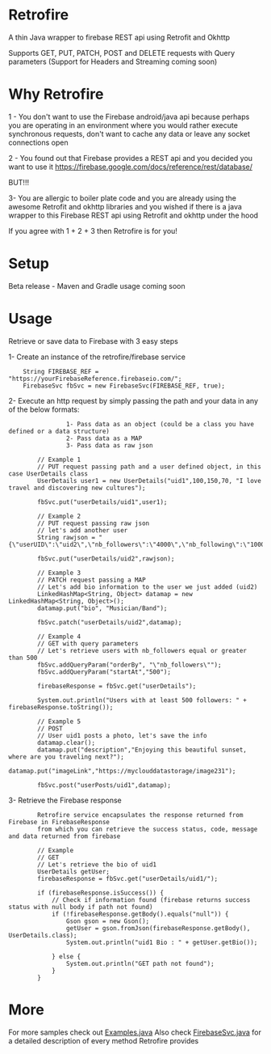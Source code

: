 # Retrofire
A thin Java wrapper to firebase REST api using Retrofit and Okhttp

Supports GET, PUT, PATCH, POST and DELETE requests with Query parameters
(Support for Headers and Streaming coming soon)

# Why Retrofire

1 - You don't want to use the Firebase android/java api because perhaps you are operating in
an environment where you would rather execute synchronous requests, don't want to cache any data or
leave any socket connections open

2 - You found out that Firebase provides a REST api and you decided you want to use it
 https://firebase.google.com/docs/reference/rest/database/

 BUT!!!

3- You are allergic to boiler plate code and you are already using the awesome Retrofit and okhttp libraries and
you wished if there is a java wrapper to this Firebase REST api using Retrofit and okhttp under the hood

If you agree with 1 + 2 + 3 then Retrofire is for you!

# Setup
Beta release -
Maven and Gradle usage coming soon

# Usage
Retrieve or save data to Firebase with 3 easy steps

1- Create an instance of the retrofire/firebase service

        String FIREBASE_REF = "https://yourFirebaseReference.firebaseio.com/";
        FirebaseSvc fbSvc = new FirebaseSvc(FIREBASE_REF, true);

2- Execute an http request by simply passing the path and your data in any of the below formats:

                    1- Pass data as an object (could be a class you have defined or a data structure)
                    2- Pass data as a MAP
                    3- Pass data as raw json

            // Example 1
            // PUT request passing path and a user defined object, in this case UserDetails class
            UserDetails user1 = new UserDetails("uid1",100,150,70, "I love travel and discovering new cultures");

            fbSvc.put("userDetails/uid1",user1);

            // Example 2
            // PUT request passing raw json
            // let's add another user
            String rawjson = "{\"userUID\":\"uid2\",\"nb_followers\":\"4000\",\"nb_following\":\"1000\",\"nb_posts\":\"300\"}";

            fbSvc.put("userDetails/uid2",rawjson);

            // Example 3
            // PATCH request passing a MAP
            // Let's add bio information to the user we just added (uid2)
            LinkedHashMap<String, Object> datamap = new LinkedHashMap<String, Object>();
            datamap.put("bio", "Musician/Band");

            fbSvc.patch("userDetails/uid2",datamap);

            // Example 4
            // GET with query parameters
            // Let's retrieve users with nb_followers equal or greater than 500
            fbSvc.addQueryParam("orderBy", "\"nb_followers\"");
            fbSvc.addQueryParam("startAt","500");

            firebaseResponse = fbSvc.get("userDetails");

            System.out.println("Users with at least 500 followers: " + firebaseResponse.toString());

            // Example 5
            // POST
            // User uid1 posts a photo, let's save the info
            datamap.clear();
            datamap.put("description","Enjoying this beautiful sunset, where are you traveling next?");
            datamap.put("imageLink","https://myclouddatastorage/image231");

            fbSvc.post("userPosts/uid1",datamap);


3- Retrieve the Firebase response

            Retrofire service encapsulates the response returned from Firebase in FirebaseResponse
            from which you can retrieve the success status, code, message and data returned from firebase

            // Example
            // GET
            // Let's retrieve the bio of uid1
            UserDetails getUser;
            firebaseResponse = fbSvc.get("userDetails/uid1/");

            if (firebaseResponse.isSuccess()) {
                // Check if information found (firebase returns success status with null body if path not found)
                if (!firebaseResponse.getBody().equals("null")) {
                    Gson gson = new Gson();
                    getUser = gson.fromJson(firebaseResponse.getBody(), UserDetails.class);
                    System.out.println("uid1 Bio : " + getUser.getBio());

                } else {
                    System.out.println("GET path not found");
                }
            }


# More
 For more samples check out [Examples.java](/src/test/java/Examples.java)
 Also check [FirebaseSvc.java](/src/main/java/service/FirebaseSvc.java) for a detailed description of every
 method Retrofire provides
